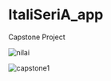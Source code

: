 # ItaliSeriA_app
Capstone Project

![nilai](https://user-images.githubusercontent.com/68908992/145612627-516d7618-5f35-4e9f-934f-47c807547cb4.png)

![capstone1](https://user-images.githubusercontent.com/68908992/145242602-7091629c-56ab-4df7-b7f1-0efacfb6154d.gif)


